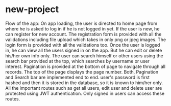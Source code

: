 # new-project
Flow of the app:
On app loading, the user is directed to home page from where he is asked to log in if he is not logged in yet.
If the user is new, he can register for new account.
The registration form is provided with all the validations including file upload which takes in only png or jpeg images.
The login form is provided with all the validations too.
 Once the user is logged in, he can view all the users signed in on the app.
 But he can edit or delete his/her own info only.
The user can search himself or other users using the search bar provided at the top, which searches by username or user interest.
Pagination is provided at the bottom of page to navigate through all records. The top of the page displays the page number.
Both, Pagination and Search bar are implemented end to end.
user's password is first hashed and then it is stored in the database, so it is known to him/her only.
All the important routes such as get all users, edit user and delete user are protected using JWT authentication. Only signed in users can access these routes.
